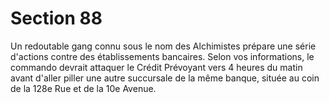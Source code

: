 # Section 88

Un redoutable gang connu sous le nom des Alchimistes prépare une série d'actions contre
des établissements bancaires. Selon vos informations, le commando devrait attaquer le
Crédit Prévoyant vers 4 heures du matin avant d'aller piller une autre succursale de la
même banque, située au coin de la 128e Rue et de la 10e Avenue.